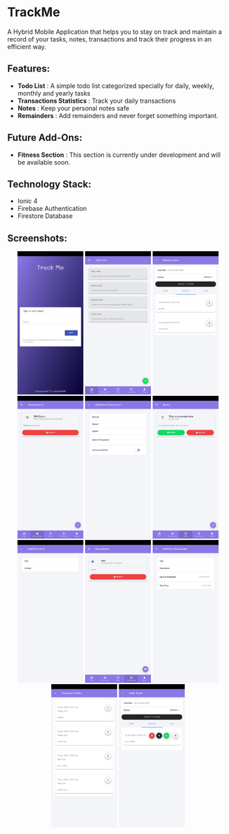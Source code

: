 # TrackMe
A Hybrid Mobile Application that helps you to stay on track and maintain a record of your tasks, notes, transactions and track their progress in an efficient way.

## Features:
+   __Todo List__ : A simple todo list categorized specially for daily, weekly, monthly and yearly tasks
+   __Transactions Statistics__ : Track your daily transactions
+   __Notes__ : Keep your personal notes safe
+   __Remainders__ : Add remainders and never forget something important.

## Future Add-Ons:
+   __Fitness Section__ : This section is currently under development and will be available soon.

## Technology Stack:
+   Ionic 4
+   Firebase Authentication
+   Firestore Database

## Screenshots:
<p align="center">
    <img src='https://github.com/tanaytoshniwal/TrackMe/blob/master/screenshots/screenShot_1.jpg' width='150px'>
    <img src='https://github.com/tanaytoshniwal/TrackMe/blob/master/screenshots/screenShot_2.jpg' width='150px'>
    <img src='https://github.com/tanaytoshniwal/TrackMe/blob/master/screenshots/screenShot_3.jpg' width='150px'>
    <img src='https://github.com/tanaytoshniwal/TrackMe/blob/master/screenshots/screenShot_4.jpg' width='150px'>
    <img src='https://github.com/tanaytoshniwal/TrackMe/blob/master/screenshots/screenShot_5.jpg' width='150px'>
    <img src='https://github.com/tanaytoshniwal/TrackMe/blob/master/screenshots/screenShot_6.jpg' width='150px'>
    <img src='https://github.com/tanaytoshniwal/TrackMe/blob/master/screenshots/screenShot_7.jpg' width='150px'>
    <img src='https://github.com/tanaytoshniwal/TrackMe/blob/master/screenshots/screenShot_8.jpg' width='150px'>
    <img src='https://github.com/tanaytoshniwal/TrackMe/blob/master/screenshots/screenShot_9.jpg' width='150px'>
    <img src='https://github.com/tanaytoshniwal/TrackMe/blob/master/screenshots/screenShot_10.jpg' width='150px'>
    <img src='https://github.com/tanaytoshniwal/TrackMe/blob/master/screenshots/screenShot_11.jpg' width='150px'>
</p>